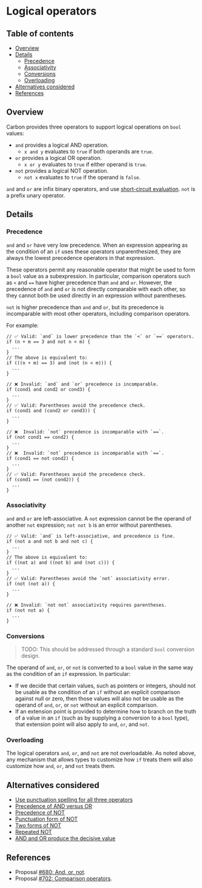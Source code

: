 # Logical operators

<!--
Part of the Carbon Language project, under the Apache License v2.0 with LLVM
Exceptions. See /LICENSE for license information.
SPDX-License-Identifier: Apache-2.0 WITH LLVM-exception
-->

<!-- toc -->

## Table of contents

-   [Overview](#overview)
-   [Details](#details)
    -   [Precedence](#precedence)
    -   [Associativity](#associativity)
    -   [Conversions](#conversions)
    -   [Overloading](#overloading)
-   [Alternatives considered](#alternatives-considered)
-   [References](#references)

<!-- tocstop -->

## Overview

Carbon provides three operators to support logical operations on `bool` values:

-   `and` provides a logical AND operation.
    -   `x and y` evaluates to `true` if both operands are `true`.
-   `or` provides a logical OR operation.
    -   `x or y` evaluates to `true` if either operand is `true`.
-   `not` provides a logical NOT operation.
    -   `not x` evaluates to `true` if the operand is `false`.

`and` and `or` are infix binary operators, and use
[short-circuit evaluation](https://en.wikipedia.org/wiki/Short-circuit_evaluation).
`not` is a prefix unary operator.

## Details

### Precedence

`and` and `or` have very low precedence. When an expression appearing as the
condition of an `if` uses these operators unparenthesized, they are always the
lowest precedence operators in that expression.

These operators permit any reasonable operator that might be used to form a
`bool` value as a subexpression. In particular, comparison operators such as `<`
and `==` have higher precedence than `and` and `or`. However, the precedence of
`and` and `or` is not directly comparable with each other, so they cannot both
be used directly in an expression without parentheses.

`not` is higher precedence than `and` and `or`, but its precedence is
incomparable with most other operators, including comparison operators.

For example:

```carbon
// ✅ Valid: `and` is lower precedence than the `<` or `==` operators.
if (n + m == 3 and not n < m) {
  ...
}
// The above is equivalent to:
if (((n + m) == 3) and (not (n < m))) {
  ...
}

// ❌ Invalid: `and` and `or` precedence is incomparable.
if (cond1 and cond2 or cond3) {
  ...
}
// ✅ Valid: Parentheses avoid the precedence check.
if (cond1 and (cond2 or cond3)) {
  ...
}

// ❌  Invalid: `not` precedence is incomparable with `==`.
if (not cond1 == cond2) {
  ...
}
// ❌  Invalid: `not` precedence is incomparable with `==`.
if (cond1 == not cond2) {
  ...
}
// ✅ Valid: Parentheses avoid the precedence check.
if (cond1 == (not cond2)) {
  ...
}
```

### Associativity

`and` and `or` are left-associative. A `not` expression cannot be the operand of
another `not` expression; `not not b` is an error without parentheses.

```
// ✅ Valid: `and` is left-associative, and precedence is fine.
if (not a and not b and not c) {
  ...
}
// The above is equivalent to:
if ((not a) and ((not b) and (not c))) {
  ...
}
// ✅ Valid: Parentheses avoid the `not` associativity error.
if (not (not a)) {
  ...
}

// ❌ Invalid: `not not` associativity requires parentheses.
if (not not a) {
  ...
}
```

### Conversions

> TODO: This should be addressed through a standard `bool` conversion design.

The operand of `and`, `or`, or `not` is converted to a `bool` value in the same
way as the condition of an `if` expression. In particular:

-   If we decide that certain values, such as pointers or integers, should not
    be usable as the condition of an `if` without an explicit comparison against
    null or zero, then those values will also not be usable as the operand of
    `and`, `or`, or `not` without an explicit comparison.
-   If an extension point is provided to determine how to branch on the truth of
    a value in an `if` (such as by supplying a conversion to a `bool` type),
    that extension point will also apply to `and`, `or`, and `not`.

### Overloading

The logical operators `and`, `or`, and `not` are not overloadable. As noted
above, any mechanism that allows types to customize how `if` treats them will
also customize how `and`, `or`, and `not` treats them.

## Alternatives considered

-   [Use punctuation spelling for all three operators](/proposals/p0680.md#use-punctuation-spelling-for-all-three-operators)
-   [Precedence of AND versus OR](/proposals/p0680.md#precedence-of-and-versus-or)
-   [Precedence of NOT](/proposals/p0680.md#precedence-of-not)
-   [Punctuation form of NOT](/proposals/p0680.md#punctuation-form-of-not)
-   [Two forms of NOT](/proposals/p0680.md#two-forms-of-not)
-   [Repeated NOT](/proposals/p0680.md#repeated-not)
-   [AND and OR produce the decisive value](/proposals/p0680.md#and-and-or-produce-the-decisive-value)

## References

-   Proposal
    [#680: And, or, not](https://github.com/carbon-language/carbon-lang/pull/680).
-   Proposal
    [#702: Comparison operators](https://github.com/carbon-language/carbon-lang/pull/702).
